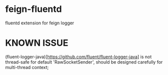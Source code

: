 # feign-fluentd
fluentd extension for feign logger

# KNOWN ISSUE
(fluent-logger-java)[https://github.com/fluent/fluent-logger-java] is not thread-safe for default 'RawSocketSender', should be designed carefully for multi-thread context;
